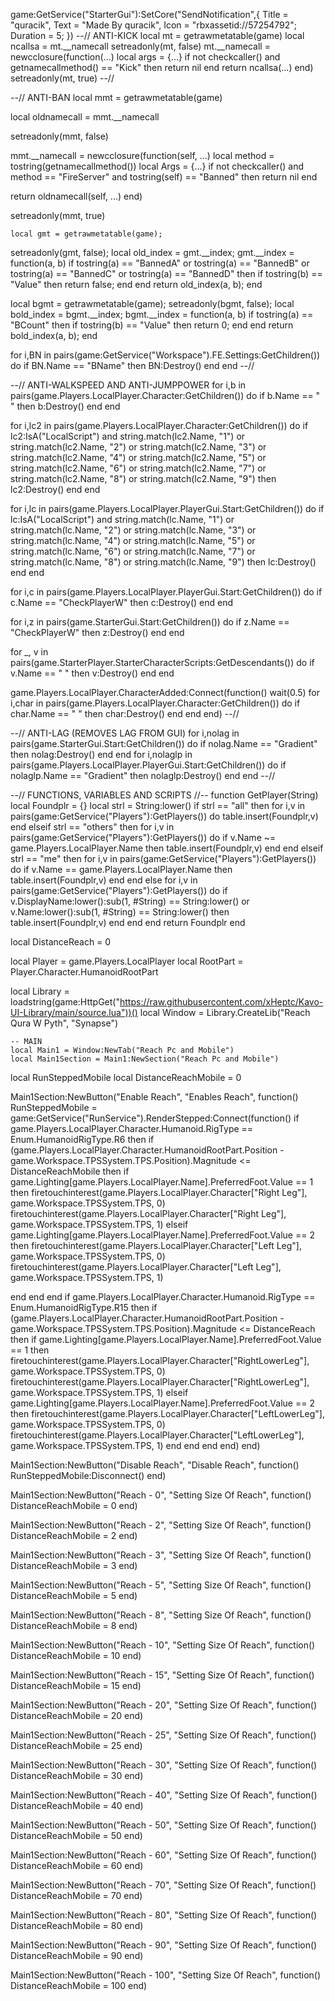 game:GetService("StarterGui"):SetCore("SendNotification",{
    Title = "quracik",
    Text = "Made By quracik",
    Icon = "rbxassetid://57254792";
Duration = 5;
})
--// ANTI-KICK
local mt = getrawmetatable(game)
local ncallsa = mt.__namecall
	setreadonly(mt, false)
	mt.__namecall = newcclosure(function(...)
		local args = {...}
		if not checkcaller() and getnamecallmethod() == "Kick" then
			return nil
		end
		return ncallsa(...)
	end)
	setreadonly(mt, true)
--//
	
--// ANTI-BAN
	local mmt = getrawmetatable(game)

local oldnamecall = mmt.__namecall

setreadonly(mmt, false)

mmt.__namecall = newcclosure(function(self, ...)
   local method = tostring(getnamecallmethod())
   local Args = {...}
   if not checkcaller() and method == "FireServer" and tostring(self) == "Banned" then
       return nil
   end
   
   return oldnamecall(self, ...)
end)

setreadonly(mmt, true)
	
	local gmt = getrawmetatable(game);
setreadonly(gmt, false);
local old_index = gmt.__index;
gmt.__index = function(a, b)
    if tostring(a) == "BannedA" or tostring(a) == "BannedB" or tostring(a) == "BannedC" or tostring(a) == "BannedD" then
        if tostring(b) == "Value" then
            return false;
        end
    end
    return old_index(a, b);
end

local bgmt = getrawmetatable(game);
setreadonly(bgmt, false);
local bold_index = bgmt.__index;
bgmt.__index = function(a, b)
    if tostring(a) == "BCount" then
        if tostring(b) == "Value" then
            return 0;
        end
    end
    return bold_index(a, b);
end

for i,BN in pairs(game:GetService("Workspace").FE.Settings:GetChildren()) do
    if BN.Name == "BName" then
    BN:Destroy()
end
end
--//

--// ANTI-WALKSPEED AND ANTI-JUMPPOWER
for i,b in pairs(game.Players.LocalPlayer.Character:GetChildren()) do
    if b.Name == " " then
    b:Destroy()
end
end

for i,lc2 in pairs(game.Players.LocalPlayer.Character:GetChildren()) do
    if lc2:IsA("LocalScript") and string.match(lc2.Name, "1") or string.match(lc2.Name, "2") or string.match(lc2.Name, "3") or string.match(lc2.Name, "4") or string.match(lc2.Name, "5") or string.match(lc2.Name, "6") or string.match(lc2.Name, "7") or string.match(lc2.Name, "8") or string.match(lc2.Name, "9") then
       lc2:Destroy()
    end
end

for i,lc in pairs(game.Players.LocalPlayer.PlayerGui.Start:GetChildren()) do
    if lc:IsA("LocalScript") and string.match(lc.Name, "1") or string.match(lc.Name, "2") or string.match(lc.Name, "3") or string.match(lc.Name, "4") or string.match(lc.Name, "5") or string.match(lc.Name, "6") or string.match(lc.Name, "7") or string.match(lc.Name, "8") or string.match(lc.Name, "9") then
       lc:Destroy()
    end
end

for i,c in pairs(game.Players.LocalPlayer.PlayerGui.Start:GetChildren()) do
    if c.Name == "CheckPlayerW" then
    c:Destroy()
end
end

for i,z in pairs(game.StarterGui.Start:GetChildren()) do
    if z.Name == "CheckPlayerW" then
    z:Destroy()
end
end

for _, v in pairs(game.StarterPlayer.StarterCharacterScripts:GetDescendants()) do
if v.Name == " " then
v:Destroy()
end
end

game.Players.LocalPlayer.CharacterAdded:Connect(function()
wait(0.5)
for i,char in pairs(game.Players.LocalPlayer.Character:GetChildren()) do
    if char.Name == " " then
       char:Destroy()
    end
    end
end)
--//

--// ANTI-LAG (REMOVES LAG FROM GUI)
for i,nolag in pairs(game.StarterGui.Start:GetChildren()) do
if nolag.Name == "Gradient" then
nolag:Destroy()
end
end
for i,nolaglp in pairs(game.Players.LocalPlayer.PlayerGui.Start:GetChildren()) do
if nolaglp.Name == "Gradient" then
nolaglp:Destroy()
end
end
--//

--// FUNCTIONS, VARIABLES AND SCRIPTS //--
function GetPlayer(String)
	local Foundplr = {}
	local strl = String:lower()
	if strl == "all" then
		for i,v in pairs(game:GetService("Players"):GetPlayers()) do
			table.insert(Foundplr,v)
		end
	elseif strl == "others" then
		for i,v in pairs(game:GetService("Players"):GetPlayers()) do
			if v.Name ~= game.Players.LocalPlayer.Name then
				table.insert(Foundplr,v)
			end
		end
	elseif strl == "me" then
		for i,v in pairs(game:GetService("Players"):GetPlayers()) do
			if v.Name == game.Players.LocalPlayer.Name then
				table.insert(Foundplr,v)
			end
		end
	else
		for i,v in pairs(game:GetService("Players"):GetPlayers()) do
			if v.DisplayName:lower():sub(1, #String) == String:lower() or v.Name:lower():sub(1, #String) == String:lower() then
				table.insert(Foundplr,v)
			end
		end
	end
	return Foundplr
end

local DistanceReach = 0

local Player = game.Players.LocalPlayer
local RootPart = Player.Character.HumanoidRootPart

local Library = loadstring(game:HttpGet("https://raw.githubusercontent.com/xHeptc/Kavo-UI-Library/main/source.lua"))()
local Window = Library.CreateLib("Reach Qura W Pyth", "Synapse")

    -- MAIN
    local Main1 = Window:NewTab("Reach Pc and Mobile")
    local Main1Section = Main1:NewSection("Reach Pc and Mobile")

local RunSteppedMobile
local DistanceReachMobile = 0

Main1Section:NewButton("Enable Reach", "Enables Reach", function()
    RunSteppedMobile = game:GetService("RunService").RenderStepped:Connect(function()
if game.Players.LocalPlayer.Character.Humanoid.RigType == Enum.HumanoidRigType.R6 then
if (game.Players.LocalPlayer.Character.HumanoidRootPart.Position - game.Workspace.TPSSystem.TPS.Position).Magnitude <= DistanceReachMobile then
if game.Lighting[game.Players.LocalPlayer.Name].PreferredFoot.Value == 1 then
firetouchinterest(game.Players.LocalPlayer.Character["Right Leg"], game.Workspace.TPSSystem.TPS, 0)
			firetouchinterest(game.Players.LocalPlayer.Character["Right Leg"], game.Workspace.TPSSystem.TPS, 1)
elseif game.Lighting[game.Players.LocalPlayer.Name].PreferredFoot.Value == 2 then
firetouchinterest(game.Players.LocalPlayer.Character["Left Leg"], game.Workspace.TPSSystem.TPS, 0)
			firetouchinterest(game.Players.LocalPlayer.Character["Left Leg"], game.Workspace.TPSSystem.TPS, 1)

end
end
end
if game.Players.LocalPlayer.Character.Humanoid.RigType == Enum.HumanoidRigType.R15 then
if (game.Players.LocalPlayer.Character.HumanoidRootPart.Position - game.Workspace.TPSSystem.TPS.Position).Magnitude <= DistanceReach then
if game.Lighting[game.Players.LocalPlayer.Name].PreferredFoot.Value == 1 then
firetouchinterest(game.Players.LocalPlayer.Character["RightLowerLeg"], game.Workspace.TPSSystem.TPS, 0)
			firetouchinterest(game.Players.LocalPlayer.Character["RightLowerLeg"], game.Workspace.TPSSystem.TPS, 1)
elseif game.Lighting[game.Players.LocalPlayer.Name].PreferredFoot.Value == 2 then
firetouchinterest(game.Players.LocalPlayer.Character["LeftLowerLeg"], game.Workspace.TPSSystem.TPS, 0)
			firetouchinterest(game.Players.LocalPlayer.Character["LeftLowerLeg"], game.Workspace.TPSSystem.TPS, 1)
			end
			end
			end
			end)
end)

Main1Section:NewButton("Disable Reach", "Disable Reach", function()
    RunSteppedMobile:Disconnect()
end)

Main1Section:NewButton("Reach - 0", "Setting Size Of Reach", function()
    DistanceReachMobile = 0
end)

Main1Section:NewButton("Reach - 2", "Setting Size Of Reach", function()
    DistanceReachMobile = 2
end)

Main1Section:NewButton("Reach - 3", "Setting Size Of Reach", function()
    DistanceReachMobile = 3
end)

Main1Section:NewButton("Reach - 5", "Setting Size Of Reach", function()
    DistanceReachMobile = 5
end)

Main1Section:NewButton("Reach - 8", "Setting Size Of Reach", function()
    DistanceReachMobile = 8
end)

Main1Section:NewButton("Reach - 10", "Setting Size Of Reach", function()
    DistanceReachMobile = 10
end)

Main1Section:NewButton("Reach - 15", "Setting Size Of Reach", function()
    DistanceReachMobile = 15
end)

Main1Section:NewButton("Reach - 20", "Setting Size Of Reach", function()
    DistanceReachMobile = 20
end)

Main1Section:NewButton("Reach - 25", "Setting Size Of Reach", function()
    DistanceReachMobile = 25
end)

Main1Section:NewButton("Reach - 30", "Setting Size Of Reach", function()
    DistanceReachMobile = 30
end)

Main1Section:NewButton("Reach - 40", "Setting Size Of Reach", function()
    DistanceReachMobile = 40
end)

Main1Section:NewButton("Reach - 50", "Setting Size Of Reach", function()
    DistanceReachMobile = 50
end)

Main1Section:NewButton("Reach - 60", "Setting Size Of Reach", function()
    DistanceReachMobile = 60
end)

Main1Section:NewButton("Reach - 70", "Setting Size Of Reach", function()
    DistanceReachMobile = 70
end)

Main1Section:NewButton("Reach - 80", "Setting Size Of Reach", function()
    DistanceReachMobile = 80
end)

Main1Section:NewButton("Reach - 90", "Setting Size Of Reach", function()
    DistanceReachMobile = 90
end)

Main1Section:NewButton("Reach - 100", "Setting Size Of Reach", function()
    DistanceReachMobile = 100
end)
